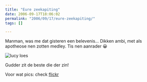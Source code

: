 ```yaml
---
title: "Eure zeekapiting"
date: 2006-09-17T18:06:02
permalink: "2006/09/17/eure-zeekapiting/"
tags: []

---
```

Manman, was me dat gisteren een belevenis… Dikken ambi, met als apotheose nen zotten medley. Tis nen aanrader 😀

![lucy loes](@images/posts/2006/09/lucy.gif)

Gudder zit de beste die der zin!

Voor wat pics: check [flickr](http://www.flickr.com/photos/simonvanherweghe/sets/72157594279505835/ "http://www.flickr.com/photos/simonvanherweghe/sets/72157594279505835/")
